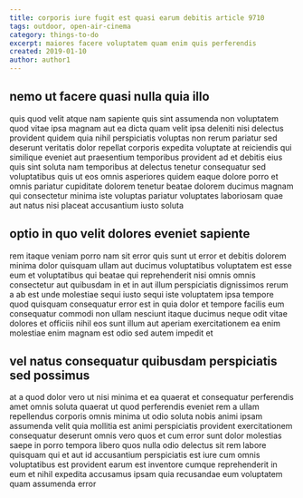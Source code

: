 ```yaml
---
title: corporis iure fugit est quasi earum debitis article 9710
tags: outdoor, open-air-cinema
category: things-to-do
excerpt: maiores facere voluptatem quam enim quis perferendis
created: 2019-01-10
author: author1
---
```


## nemo ut facere quasi nulla quia illo

quis quod velit atque nam sapiente quis sint assumenda non voluptatem quod vitae ipsa magnam aut ea dicta quam velit ipsa deleniti nisi delectus provident quidem quia nihil perspiciatis voluptas non rerum pariatur sed deserunt veritatis dolor repellat corporis expedita voluptate at reiciendis qui similique eveniet aut praesentium temporibus provident ad et debitis eius quis sint soluta nam temporibus at delectus tenetur consequatur sed voluptatibus quis ut eos omnis asperiores quidem eaque dolore porro et omnis pariatur cupiditate dolorem tenetur beatae dolorem ducimus magnam qui consectetur minima iste voluptas pariatur voluptates laboriosam quae aut natus nisi placeat accusantium iusto soluta

## optio in quo velit dolores eveniet sapiente

rem itaque veniam porro nam sit error quis sunt ut error et debitis dolorem minima dolor quisquam ullam aut ducimus voluptatibus voluptatem est esse eum et voluptatibus qui beatae qui reprehenderit nisi omnis omnis consectetur aut quibusdam in et in aut illum perspiciatis dignissimos rerum a ab est unde molestiae sequi iusto sequi iste voluptatem ipsa tempore quod quisquam consequatur error est in quia dolor et tempore facilis eum consequatur commodi non ullam nesciunt itaque ducimus neque odit vitae dolores et officiis nihil eos sunt illum aut aperiam exercitationem ea enim molestiae enim magnam est odio sed autem impedit et

## vel natus consequatur quibusdam perspiciatis sed possimus

at a quod dolor vero ut nisi minima et ea quaerat et consequatur perferendis amet omnis soluta quaerat ut quod perferendis eveniet rem a ullam repellendus corporis omnis minima ut odio soluta nobis animi ipsam assumenda velit quia mollitia est animi perspiciatis provident exercitationem consequatur deserunt omnis vero quos et cum error sunt dolor molestias saepe in porro tempora libero quos nulla odio delectus sit rem labore quisquam qui et aut id accusantium perspiciatis est iure cum omnis voluptatibus est provident earum est inventore cumque reprehenderit in eum et nihil expedita accusamus ipsam quia recusandae eum voluptatem quam assumenda error
